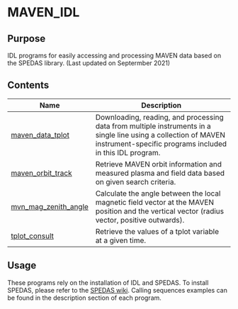 # MAVEN_IDL
## Purpose
IDL programs for easily accessing and processing MAVEN data based on the SPEDAS library. (Last updated on Septermber 2021)
## Contents
| Name                 | Description |
|----------------------|-------------|
| [maven_data_tplot](https://github.com/StellarPlasma/MAVEN_IDL/blob/main/maven_data_tplot.pro)     |Downloading, reading, and processing data from multiple instruments in a single line using a collection of MAVEN instrument-specific programs included in this IDL program.|
| [maven_orbit_track](https://github.com/StellarPlasma/MAVEN_IDL/blob/main/maven_orbit_track.pro)    |Retrieve MAVEN orbit information and measured plasma and field data based on given search criteria.|
| [mvn_mag_zenith_angle](https://github.com/StellarPlasma/MAVEN_IDL/blob/main/mvn_mag_zenith_angle.pro) |Calculate the angle between the local magnetic field vector at the MAVEN position and the vertical vector (radius vector, positive outwards).|
| [tplot_consult](https://github.com/StellarPlasma/MAVEN_IDL/blob/main/tplot_consult.pro)        |Retrieve the values of a tplot variable at a given time.|
## Usage
These programs rely on the installation of IDL and SPEDAS. To install SPEDAS, please refer to the [SPEDAS wiki](http://spedas.org/wiki/index.php?title=Main_Page). Calling sequences examples can be found in the description section of each program.
